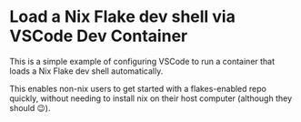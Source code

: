 # Load a Nix Flake dev shell via VSCode Dev Container

This is a simple example of configuring VSCode to run a container that loads a
Nix Flake dev shell automatically.

This enables non-nix users to get started with a flakes-enabled repo quickly,
without needing to install nix on their host computer (although they should 😉).
